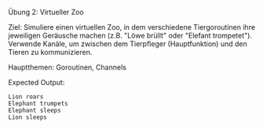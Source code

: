 Übung 2: Virtueller Zoo

Ziel: Simuliere einen virtuellen Zoo, in dem verschiedene Tiergoroutinen ihre jeweiligen Geräusche machen (z.B. "Löwe brüllt" oder "Elefant trompetet"). Verwende Kanäle, um zwischen dem Tierpfleger (Hauptfunktion) und den Tieren zu kommunizieren.

Hauptthemen: Goroutinen, Channels

Expected Output:
```
Lion roars
Elephant trumpets
Elephant sleeps
Lion sleeps
```